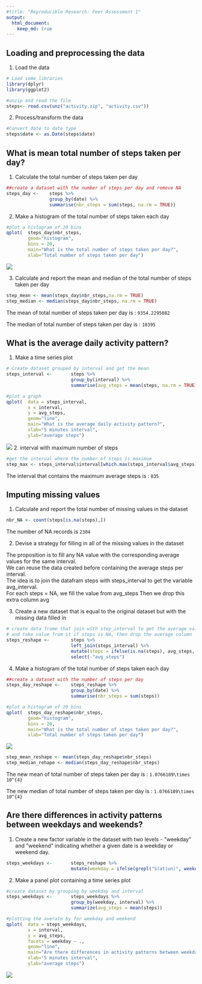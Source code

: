 ```yaml
---
#title: "Reproducible Research: Peer Assessment 1"
output: 
  html_document:
    keep_md: true
---
```



## Loading and preprocessing the data
1. Load the data

```r
# Load some libraries
library(dplyr)
library(ggplot2)

#unzip and read the file
steps<- read.csv(unz("activity.zip", "activity.csv"))
```
2. Process/transform the data

```r
#Convert date to date type
steps$date <- as.Date(steps$date)
```


## What is mean total number of steps taken per day?
1. Calculate the total number of steps taken per day

```r
##create a dataset with the number of steps per day and remove NA
steps_day <-    steps %>% 
                group_by(date) %>% 
                summarise(nbr_steps = sum(steps, na.rm = TRUE))
```

2. Make a histogram of the total number of steps taken each day

```r
#plot a histogram of 20 bins
qplot(  steps_day$nbr_steps, 
        geom="histogram", 
        bins = 20, 
        main="What is the total number of steps taken per day?", 
        xlab="Total number of steps taken per day")
```

![](PA1_template_files/figure-html/histogram-1.png)<!-- -->

3. Calculate and report the mean and median of the total number of steps taken per day

```r
step_mean <- mean(steps_day$nbr_steps,na.rm = TRUE)
step_median <- median(steps_day$nbr_steps, na.rm = TRUE)
```
The mean of total number of steps taken per day is : ``9354.2295082``

The median of total number of steps taken per day is : ``10395``


## What is the average daily activity pattern?
1. Make a time series plot

```r
# Create dataset grouped by interval and get the mean
steps_interval <-       steps %>% 
                        group_by(interval) %>% 
                        summarise(avg_steps = mean(steps, na.rm = TRUE))
```


```r
#plot a graph
qplot(  data = steps_interval,
        x = interval,
        y = avg_steps,
        geom="line", 
        main="What is the average daily activity pattern?", 
        xlab="5 minutes interval",
        ylab="average steps")
```

![](PA1_template_files/figure-html/timeSeries-1.png)<!-- -->
2. interval with maximum number of steps

```r
#get the interval where the number of steps is maximum
step_max <- steps_interval$interval[which.max(steps_interval$avg_steps)]
```
The interval that contains the maximum average steps is : ``835``

## Imputing missing values
1. Calculate and report the total number of missing values in the dataset

```r
nbr_NA <- count(steps[is.na(steps),])
```
The number of NA records is ``2304``


2. Devise a strategy for filling in all of the missing values in the dataset 

The proposition is to fill any NA value with the corresponding average values
for the same interval.   
We can reuse the data created before containing the average steps per interval.  
The idea is to join the datafram steps with steps_interval to get the variable avg_interval.  
For each steps = NA, we fill the value from avg_steps
Then we drop this extra column avg

3. Create a new dataset that is equal to the original dataset but with the missing data filled in

```r
# create data frame that join with step_interval to get the average value, 
# and take value from it if steps is NA, then drop the average column
steps_reshape <-        steps %>% 
                        left_join(steps_interval) %>% 
                        mutate(steps = ifelse(is.na(steps), avg_steps, steps)) %>%
                        select(-"avg_steps")
```

4. Make a histogram of the total number of steps taken each day

```r
##create a dataset with the number of steps per day
steps_day_reshape <-    steps_reshape %>% 
                        group_by(date) %>% 
                        summarise(nbr_steps = sum(steps))
```

```r
#plot a histogram of 20 bins
qplot(  steps_day_reshape$nbr_steps, 
        geom="histogram", 
        bins = 20, 
        main="What is the total number of steps taken per day?", 
        xlab="Total number of steps taken per day")
```

![](PA1_template_files/figure-html/histogramReshape-1.png)<!-- -->

```r
step_mean_reshape <- mean(steps_day_reshape$nbr_steps)
step_median_rehape <- median(steps_day_reshape$nbr_steps)
```
The new mean of total number of steps taken per day is : ``1.0766189\times 10^{4}``

The new median of total number of steps taken per day is : ``1.0766189\times 10^{4}``


## Are there differences in activity patterns between weekdays and weekends?

1. Create a new factor variable in the dataset with two levels - "weekday" and "weekend" indicating whether a given date is a weekday or weekend day.

```r
steps_weekdays <-       steps_reshape %>% 
                        mutate(weekday = ifelse(grepl("S(at|un)", weekdays(date)), "Weekend", "Weekday"))
```

2. Make a panel plot containing a time series plot

```r
#create dataset by grouping by weekday and interval
steps_weekdays <-       steps_weekdays %>%
                        group_by(weekday, interval) %>%
                        summarize(avg_steps = mean(steps))
```

```r
#plotting the averate by for weekday and weekend
qplot(  data = steps_weekdays,
        x = interval,
        y = avg_steps,
        facets = weekday ~ .,
        geom="line", 
        main="Are there differences in activity patterns between weekdays and weekends?", 
        xlab="5 minutes interval",
        ylab="average steps")
```

![](PA1_template_files/figure-html/plot_weekday-1.png)<!-- -->
